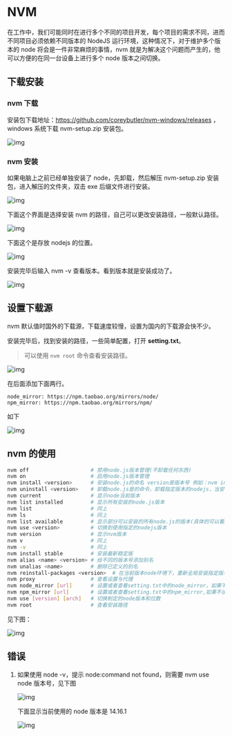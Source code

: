 # NVM

在工作中，我们可能同时在进行多个不同的项目开发，每个项目的需求不同，进而不同项目必须依赖不同版本的 NodeJS 运行环境，这种情况下，对于维护多个版本的 node 将会是一件非常麻烦的事情，nvm 就是为解决这个问题而产生的，他可以方便的在同一台设备上进行多个 node 版本之间切换。

## 下载安装

### nvm 下载

安装包下载地址：https://github.com/coreybutler/nvm-windows/releases ，windows 系统下载 nvm-setup.zip 安装包。

![img](./images/20210419233621893.png)

### nvm 安装

如果电脑上之前已经单独安装了 node，先卸载，然后解压 nvm-setup.zip 安装包，进入解压的文件夹，双击 exe 后缀文件进行安装。

![img](./images/03637364b98aa3af5f932985e9f5a125.png)

下面这个界面是选择安装 nvm 的路径，自己可以更改安装路径，一般默认路径。

![img](./images/09effe1c18ddaae46f2ba973143295b0.png)

下面这个是存放 nodejs 的位置。

![img](./images/45ac7960d75241fc0a1c0d082c292f11.png)

安装完毕后输入 nvm -v 查看版本。看到版本就是安装成功了。

![img](./images/2021041923483731.png)

## 设置下载源

nvm 默认值时国外的下载源，下载速度较慢，设置为国内的下载源会快不少。

安装完毕后，找到安装的路径，一些简单配置，打开 **setting.txt**。

> 可以使用 `nvm root` 命令查看安装路径。

![img](./images/20210419235212252.png)

在后面添加下面两行。

```
node_mirror: https://npm.taobao.org/mirrors/node/
npm_mirror: https://npm.taobao.org/mirrors/npm/
```

如下

![img](./images/20210419235531545.png)

## nvm 的使用

```sh
nvm off                    # 禁用node.js版本管理(不卸载任何东西)
nvm on                     # 启用node.js版本管理
nvm install <version>      # 安装node.js的命名 version是版本号 例如：nvm install 8.12.0
nvm uninstall <version>    # 卸载node.js是的命令，卸载指定版本的nodejs，当安装失败时卸载使用
nvm current                # 显示node当前版本
nvm list installed         # 显示所有安装的node.js版本
nvm list                   # 同上
nvm ls                     # 同上
nvm list available         # 显示部分可以安装的所有node.js的版本(具体的可以看node官网)
nvm use <version>          # 切换到使用指定的nodejs版本
nvm version                # 显示nvm版本
nvm v                      # 同上
nvm -v                     # 同上
nvm install stable         # 安装最新稳定版
nvm alias <name> <version> # 给不同的版本号添加别名
nvm unalias <name>         # 删除已定义的别名
nvm reinstall-packages <version>  # 在当前版本node环境下，重新全局安装指定版本号的npm包
nvm proxy                  # 查看设置与代理
nvm node_mirror [url]      # 设置或者查看setting.txt中的node_mirror，如果不设置的默认是 https://nodejs.org/dist/
nvm npm_mirror [url]       # 设置或者查看setting.txt中的npm_mirror,如果不设置的话默认的是 https://github.com/npm/npm/archive/.
nvm use [version] [arch]   # 切换制定的node版本和位数
nvm root                   # 查看安装路径
```

见下图：

![img](./images/20210420000827825.png)

## 错误

1. 如果使用 node -v，提示 node:command not found，则需要 nvm use node 版本号，见下图

   ![img](./images/20210425221850535.png)

   下面显示当前使用的 node 版本是 14.16.1

   ![img](./images/20210425221908655.png)
